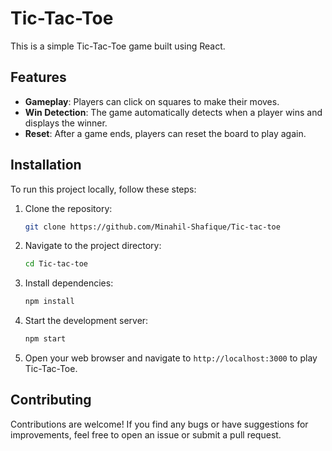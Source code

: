 # Tic-Tac-Toe

This is a simple Tic-Tac-Toe game built using React.

## Features

- **Gameplay**: Players can click on squares to make their moves.
- **Win Detection**: The game automatically detects when a player wins and displays the winner.
- **Reset**: After a game ends, players can reset the board to play again.


## Installation

To run this project locally, follow these steps:

1. Clone the repository:

   ```bash
   git clone https://github.com/Minahil-Shafique/Tic-tac-toe

2. Navigate to the project directory:

   ```bash
   cd Tic-tac-toe

3. Install dependencies:

   ```bash
   npm install

4. Start the development server:

   ```bash
   npm start
   
5. Open your web browser and navigate to `http://localhost:3000` to  play Tic-Tac-Toe.

## Contributing

Contributions are welcome! If you find any bugs or have suggestions for improvements, feel free to open an issue or submit a pull request.
